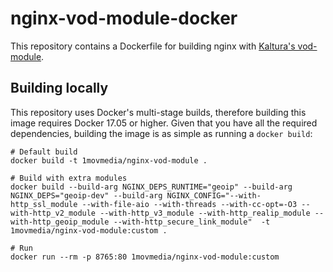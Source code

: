 nginx-vod-module-docker
=======================

This repository contains a Dockerfile for building nginx with [Kaltura's
vod-module](https://github.com/kaltura/nginx-vod-module).

Building locally
----------------

This repository uses Docker's multi-stage builds, therefore building this image
requires Docker 17.05 or higher. Given that you have all the required
dependencies, building the image is as simple as running a ``docker build``:

```
# Default build
docker build -t 1movmedia/nginx-vod-module .

# Build with extra modules
docker build --build-arg NGINX_DEPS_RUNTIME="geoip" --build-arg NGINX_DEPS="geoip-dev" --build-arg NGINX_CONFIG="--with-http_ssl_module --with-file-aio --with-threads --with-cc-opt=-O3 --with-http_v2_module --with-http_v3_module --with-http_realip_module --with-http_geoip_module --with-http_secure_link_module"  -t 1movmedia/nginx-vod-module:custom .

# Run
docker run --rm -p 8765:80 1movmedia/nginx-vod-module:custom
```
